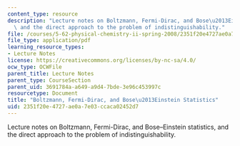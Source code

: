 ```yaml
---
content_type: resource
description: "Lecture notes on Boltzmann, Fermi-Dirac, and Bose\u2013Einstein statistics,\
  \ and the direct approach to the problem of indistinguishability."
file: /courses/5-62-physical-chemistry-ii-spring-2008/2351f20e4727ae0a7e03ccaca02452d7_08_562ln08.pdf
file_type: application/pdf
learning_resource_types:
- Lecture Notes
license: https://creativecommons.org/licenses/by-nc-sa/4.0/
ocw_type: OCWFile
parent_title: Lecture Notes
parent_type: CourseSection
parent_uid: 3691784a-a649-a9d4-7bde-3e96c453997c
resourcetype: Document
title: "Boltzmann, Fermi-Dirac, and Bose\u2013Einstein Statistics"
uid: 2351f20e-4727-ae0a-7e03-ccaca02452d7
---
```

Lecture notes on Boltzmann, Fermi-Dirac, and Bose–Einstein statistics, and the direct approach to the problem of indistinguishability.